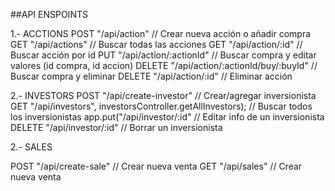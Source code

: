 ##API ENSPOINTS

1.- ACCTIONS
POST "/api/action" // Crear nueva acción o añadir compra
GET "/api/actions" // Buscar todas las acciones
GET "/api/action/:id" // Buscar acción por id
PUT "/api/action/:actionId" // Buscar compra y editar valores (id compra, id accion)
DELETE "/api/action/:actionId/buy/:buyId" // Buscar compra y eliminar
DELETE "/api/action/:id" // Eliminar acción

2.- INVESTORS
POST "/api/create-investor" // Crear/agregar inversionista
GET "/api/investors", investorsController.getAllInvestors); // Buscar todos los inversionistas
app.put("/api/investor/:id" // Editar info de un inversionista
DELETE "/api/investor/:id" // Borrar un inversionista

2.- SALES

POST "/api/create-sale" // Crear nueva venta
GET "/api/sales" // Crear nueva venta
